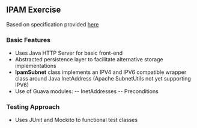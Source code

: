 ## IPAM Exercise

Based on specification provided [here](https://gist.github.com/mdlayher/a799a98899855399ed999431a66d1b12)

### Basic Features
- Uses Java HTTP Server for basic front-end
- Abstracted persistence layer to facilitate alternative storage implementations
- **IpamSubnet** class implements an IPV4 and IPV6 compatible wrapper class around Java InetAddress (Apache SubnetUtils not yet supporting IPV6)
- Use of Guava modules:
-- InetAddresses
-- Preconditions

### Testing Approach
- Uses JUnit and Mockito to functional test classes